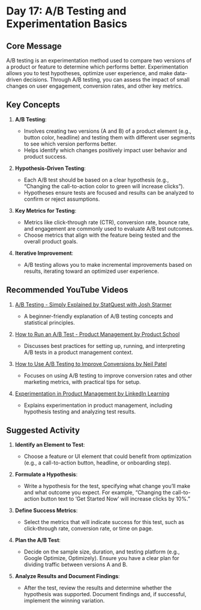 # Day 17: A/B Testing and Experimentation Basics

## Core Message
A/B testing is an experimentation method used to compare two versions of a product or feature to determine which performs better. Experimentation allows you to test hypotheses, optimize user experience, and make data-driven decisions. Through A/B testing, you can assess the impact of small changes on user engagement, conversion rates, and other key metrics.

## Key Concepts
1. **A/B Testing**:
   - Involves creating two versions (A and B) of a product element (e.g., button color, headline) and testing them with different user segments to see which version performs better.
   - Helps identify which changes positively impact user behavior and product success.

2. **Hypothesis-Driven Testing**:
   - Each A/B test should be based on a clear hypothesis (e.g., “Changing the call-to-action color to green will increase clicks”).
   - Hypotheses ensure tests are focused and results can be analyzed to confirm or reject assumptions.

3. **Key Metrics for Testing**:
   - Metrics like click-through rate (CTR), conversion rate, bounce rate, and engagement are commonly used to evaluate A/B test outcomes.
   - Choose metrics that align with the feature being tested and the overall product goals.

4. **Iterative Improvement**:
   - A/B testing allows you to make incremental improvements based on results, iterating toward an optimized user experience.

## Recommended YouTube Videos
1. [A/B Testing - Simply Explained by StatQuest with Josh Starmer](https://www.youtube.com/watch?v=pRTAiluUP-8)
   - A beginner-friendly explanation of A/B testing concepts and statistical principles.

2. [How to Run an A/B Test - Product Management by Product School](https://www.youtube.com/watch?v=LTmYgucTnV0)
   - Discusses best practices for setting up, running, and interpreting A/B tests in a product management context.

3. [How to Use A/B Testing to Improve Conversions by Neil Patel](https://www.youtube.com/watch?v=G_5zFTkmkDQ)
   - Focuses on using A/B testing to improve conversion rates and other marketing metrics, with practical tips for setup.

4. [Experimentation in Product Management by LinkedIn Learning](https://www.youtube.com/watch?v=9_G3Y2Wwx6M)
   - Explains experimentation in product management, including hypothesis testing and analyzing test results.

## Suggested Activity
1. **Identify an Element to Test**:
   - Choose a feature or UI element that could benefit from optimization (e.g., a call-to-action button, headline, or onboarding step).

2. **Formulate a Hypothesis**:
   - Write a hypothesis for the test, specifying what change you’ll make and what outcome you expect. For example, “Changing the call-to-action button text to ‘Get Started Now’ will increase clicks by 10%.”

3. **Define Success Metrics**:
   - Select the metrics that will indicate success for this test, such as click-through rate, conversion rate, or time on page.

4. **Plan the A/B Test**:
   - Decide on the sample size, duration, and testing platform (e.g., Google Optimize, Optimizely). Ensure you have a clear plan for dividing traffic between versions A and B.

5. **Analyze Results and Document Findings**:
   - After the test, review the results and determine whether the hypothesis was supported. Document findings and, if successful, implement the winning variation.
